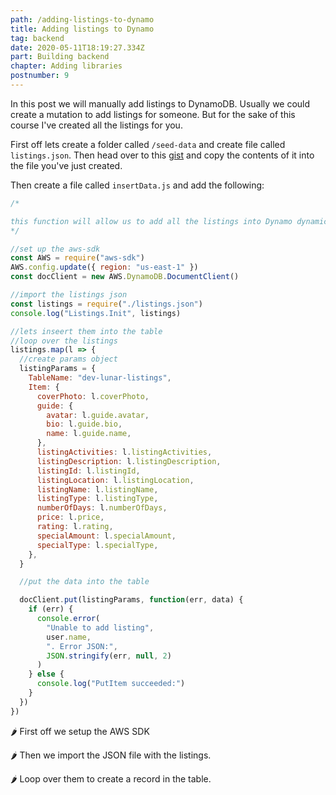 ```yaml
---
path: /adding-listings-to-dynamo
title: Adding listings to Dynamo
tag: backend
date: 2020-05-11T18:19:27.334Z
part: Building backend
chapter: Adding libraries
postnumber: 9
---
```


In this post we will manually add listings to DynamoDB. Usually we could create a mutation to add listings for someone. But for the sake of this course I've created all the listings for you.

First off lets create a folder called `/seed-data` and create file called `listings.json`. Then head over to this [gist](https://gist.github.com/AmoDinho/49fe02084d5634ce4bf76ff544042196) and copy the contents of it into the file you've just created.

Then create a file called `insertData.js` and add the following:

```javascript
/*

this function will allow us to add all the listings into Dynamo dynamically
*/

//set up the aws-sdk
const AWS = require("aws-sdk")
AWS.config.update({ region: "us-east-1" })
const docClient = new AWS.DynamoDB.DocumentClient()

//import the listings json
const listings = require("./listings.json")
console.log("Listings.Init", listings)

//lets inseert them into the table
//loop over the listings
listings.map(l => {
  //create params object
  listingParams = {
    TableName: "dev-lunar-listings",
    Item: {
      coverPhoto: l.coverPhoto,
      guide: {
        avatar: l.guide.avatar,
        bio: l.guide.bio,
        name: l.guide.name,
      },
      listingActivities: l.listingActivities,
      listingDescription: l.listingDescription,
      listingId: l.listingId,
      listingLocation: l.listingLocation,
      listingName: l.listingName,
      listingType: l.listingType,
      numberOfDays: l.numberOfDays,
      price: l.price,
      rating: l.rating,
      specialAmount: l.specialAmount,
      specialType: l.specialType,
    },
  }

  //put the data into the table

  docClient.put(listingParams, function(err, data) {
    if (err) {
      console.error(
        "Unable to add listing",
        user.name,
        ". Error JSON:",
        JSON.stringify(err, null, 2)
      )
    } else {
      console.log("PutItem succeeded:")
    }
  })
})
```

🌶️ First off we setup the AWS SDK

🌶️ Then we import the JSON file with the listings.

🌶️ Loop over them to create a record in the table.
